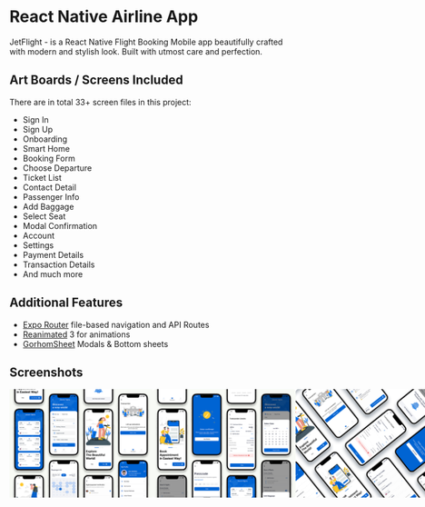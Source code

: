 # React Native Airline App

JetFlight - is a React Native Flight Booking Mobile app beautifully crafted with modern and stylish look. Built with utmost care and perfection.

## Art Boards / Screens Included

There are in total 33+ screen files in this project:

- Sign In
- Sign Up
- Onboarding
- Smart Home
- Booking Form
- Choose Departure
- Ticket List
- Contact Detail
- Passenger Info
- Add Baggage
- Select Seat
- Modal Confirmation
- Account
- Settings
- Payment Details
- Transaction Details
- And much more

## Additional Features

- [Expo Router](https://docs.expo.dev/routing/introduction/) file-based navigation and API Routes
- [Reanimated](https://docs.swmansion.com/react-native-reanimated/) 3 for animations
- [GorhomSheet](https://gorhom.dev/react-native-bottom-sheet/) Modals & Bottom sheets

## Screenshots

<div style="display: flex; flex-direction: 'row';">
<img src="./assets/screenshots/Thumbnail.png" width=50%>
<img src="./assets/screenshots/Thumbnail-2.png" width=50%>
<img src="./assets/screenshots/Thumbnail-5.png" width=50%>
<img src="./assets/screenshots/Thumbnail-6.png" width=50%>
<img src="./assets/screenshots/Thumbnail-3.png" width=50%>
<img src="./assets/screenshots/Thumbnail-4.png" width=50%>
</div>
